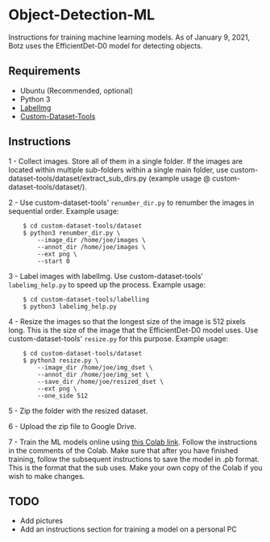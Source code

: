 # Object-Detection-ML

Instructions for training machine learning models. As of January 9, 2021, 
Botz uses the EfficientDet-D0 model for detecting objects.

## Requirements

- Ubuntu (Recommended, optional)
- Python 3
- [LabelImg](https://github.com/tzutalin/labelImg.git)
- [Custom-Dataset-Tools](https://github.com/CraigWang1/custom-dataset-tools.git)

## Instructions

1 - Collect images. Store all of them in a single folder.
    If the images are located within multiple sub-folders within a single main folder,
    use custom-dataset-tools/dataset/extract_sub_dirs.py (example usage @ custom-dataset-tools/dataset/).

2 - Use custom-dataset-tools' `renumber_dir.py` to renumber the images in sequential order.
    Example usage:

        $ cd custom-dataset-tools/dataset
        $ python3 renumber_dir.py \
            --image_dir /home/joe/images \
            --annot_dir /home/joe/images \
            --ext png \
            --start 0

3 - Label images with labelImg. 
    Use custom-dataset-tools' `labelimg_help.py` to speed up the process.
    Example usage:

        $ cd custom-dataset-tools/labelling
        $ python3 labelimg_help.py

4 - Resize the images so that the longest size of the image is 512 pixels long.
    This is the size of the image that the EfficientDet-D0 model uses.
    Use custom-dataset-tools' `resize.py` for this purpose.
    Example usage:

        $ cd custom-dataset-tools/dataset
        $ python3 resize.py \
            --image_dir /home/joe/img_dset \
            --annot_dir /home/joe/img_set \
            --save_dir /home/joe/resized_dset \
            --ext png \
            --one_side 512

5 - Zip the folder with the resized dataset.

6 - Upload the zip file to Google Drive.

7 - Train the ML models online using [this Colab link](https://colab.research.google.com/drive/1Qn06AoMEO0thnaN06ciW7N21iSV0prxE?usp=sharing).
    Follow the instructions in the comments of the Colab. Make sure that after you have finished 
    training, follow the subsequent instructions to save the model in .pb format. This is the
    format that the sub uses. 
    Make your own copy of the Colab if you wish to make changes.

## TODO

- Add pictures
- Add an instructions section for training a model on a personal PC
